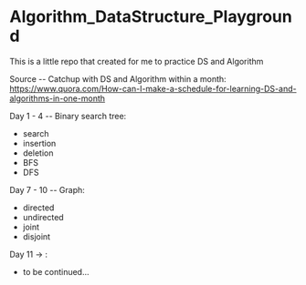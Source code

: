# Algorithm_DataStructure_Playground
This is a little repo that created for me to practice DS and Algorithm

Source -- Catchup with DS and Algorithm within a month:
https://www.quora.com/How-can-I-make-a-schedule-for-learning-DS-and-algorithms-in-one-month

Day 1 - 4 -- Binary search tree:
- search
- insertion
- deletion
- BFS
- DFS

Day 7 - 10 -- Graph:
- directed
- undirected
- joint
- disjoint

Day 11 -> :
- to be continued...
